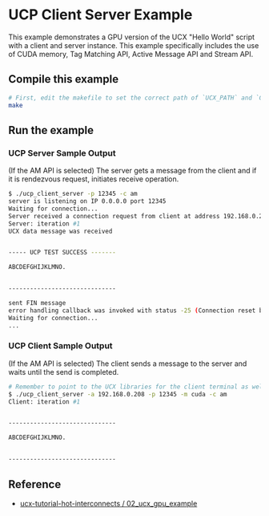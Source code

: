 # UCP Client Server Example

This example demonstrates a GPU version of the UCX "Hello World" script with a client and server instance. This example specifically includes the use of CUDA memory, Tag Matching API, Active Message API and Stream API.

## Compile this example
```bash
# First, edit the makefile to set the correct path of `UCX_PATH` and `CUDA_PATH`
make
```

## Run the example

### UCP Server Sample Output

(If the AM API is selected) The server gets a message from the client and if it is rendezvous request, initiates receive operation.

```bash
$ ./ucp_client_server -p 12345 -c am
server is listening on IP 0.0.0.0 port 12345
Waiting for connection...
Server received a connection request from client at address 192.168.0.211:38490
Server: iteration #1
UCX data message was received


----- UCP TEST SUCCESS -------

ABCDEFGHIJKLMNO.


------------------------------

sent FIN message
error handling callback was invoked with status -25 (Connection reset by remote peer)
Waiting for connection...
...
```

### UCP Client Sample Output

(If the AM API is selected) The client sends a message to the server and waits until the send is completed.

```bash
# Remember to point to the UCX libraries for the client terminal as well!
$ ./ucp_client_server -a 192.168.0.208 -p 12345 -m cuda -c am
Client: iteration #1


------------------------------

ABCDEFGHIJKLMNO.


------------------------------
```

## Reference

- [ucx-tutorial-hot-interconnects / 02_ucx_gpu_example](https://github.com/gt-crnch-rg/ucx-tutorial-hot-interconnects/tree/main/examples/02_ucx_gpu_example)
